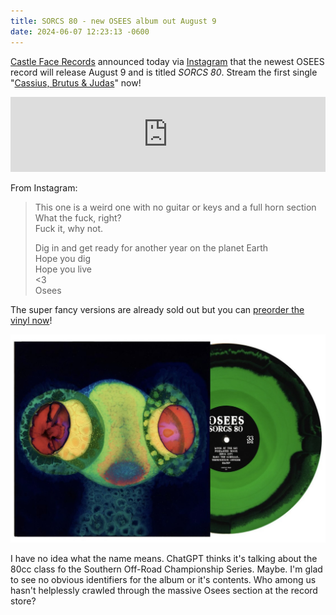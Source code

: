 ```yaml
---
title: SORCS 80 - new OSEES album out August 9
date: 2024-06-07 12:23:13 -0600
---
```

[Castle Face Records](https://en.wikipedia.org/wiki/Castle_Face_Records) announced today via [Instagram](https://www.instagram.com/p/C76rwC2xP3d/) that the newest OSEES record will release August 9 and is titled _SORCS 80_. Stream the first single "[Cassius, Brutus & Judas](https://danteworlds.laits.utexas.edu/textpopup/inf3402.html)" now!

<iframe loading="lazy" style="border: 0; width: 100%; height: 120px;" src="https://bandcamp.com/EmbeddedPlayer/album=1423688760/size=large/bgcol=ffffff/linkcol=0687f5/tracklist=false/artwork=small/transparent=true/" seamless><a href="https://ohsees.bandcamp.com/album/sorcs-80">SORCS 80 by OSEES</a></iframe>

From Instagram:
 > This one is a weird one with no guitar or keys and a full horn section <br>
 > What the fuck, right?<br>
 > Fuck it, why not.<br>
 > 
 > Dig in and get ready for another year on the planet Earth<br>
 > Hope you dig<br>
 > Hope you live<br>
 > <3<br>
 > Osees

The super fancy versions are already sold out but you can [preorder the vinyl now](https://ohsees.bandcamp.com/album/sorcs-80)!

[![OSEES album SORCS 80 on "Neon Green & Black" vinyl](/assets/img/news/osees-sorcs-80.jpg)](https://ohsees.bandcamp.com/album/sorcs-80)

I have no idea what the name means. ChatGPT thinks it's talking about the 80cc class fo the Southern Off-Road Championship Series. Maybe. I'm glad to see no obvious identifiers for the album or it's contents. Who among us hasn't helplessly crawled through the massive Osees section at the record store?
